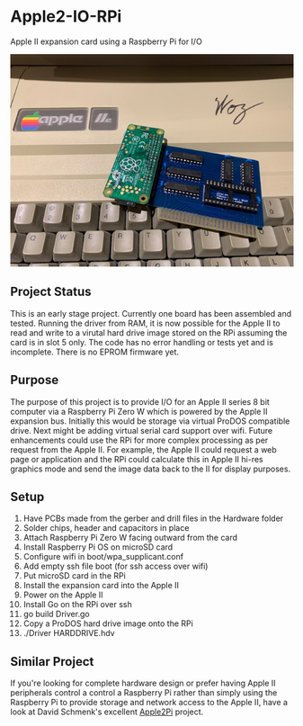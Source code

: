 # Apple2-IO-RPi
Apple II expansion card using a Raspberry Pi for I/O

![Image of Board](/Hardware/Apple2IORPi.jpg)

## Project Status
This is an early stage project. Currently one board has been assembled and tested. Running the driver from RAM, it is now possible for the Apple II to read and write to a virutal hard drive image stored on the RPi assuming the card is in slot 5 only. The code has no error handling or tests yet and is incomplete. There is no EPROM firmware yet.

## Purpose
The purpose of this project is to provide I/O for an Apple II series 8 bit computer via a Raspberry Pi Zero W which is powered by the Apple II expansion bus. Initially this would be storage via virtual ProDOS compatible drive. Next might be adding virtual serial card support over wifi. Future enhancements could use the RPi for more complex processing as per request from the Apple II. For example, the Apple II could request a web page or application and the RPi could calculate this in Apple II hi-res graphics mode and send the image data back to the II for display purposes.

## Setup
1. Have PCBs made from the gerber and drill files in the Hardware folder
2. Solder chips, header and capacitors in place
3. Attach Raspberry Pi Zero W facing outward from the card
4. Install Raspberry Pi OS on microSD card
5. Configure wifi in boot/wpa_supplicant.conf
6. Add empty ssh file boot (for ssh access over wifi)
7. Put microSD card in the RPi
8. Install the expansion card into the Apple II
9. Power on the Apple II
10. Install Go on the RPi over ssh
11. go build Driver.go
12. Copy a ProDOS hard drive image onto the RPi
13. ./Driver HARDDRIVE.hdv

## Similar Project
If you're looking for complete hardware design or prefer having Apple II peripherals control a control a Raspberry Pi rather than simply using the Raspberry Pi to provide storage and network access to the Apple II, have a look at David Schmenk's excellent [Apple2Pi](https://github.com/dschmenk/apple2pi) project.  


